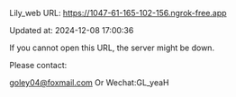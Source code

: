 Lily_web URL: https://1047-61-165-102-156.ngrok-free.app

Updated at: 2024-12-08 17:00:36

If you cannot open this URL, the server might be down.

Please contact: 

goley04@foxmail.com Or Wechat:GL_yeaH